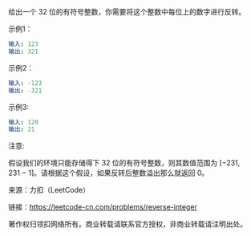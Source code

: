 给出一个 32 位的有符号整数，你需要将这个整数中每位上的数字进行反转。

示例1：
```yaml
输入: 123
输出: 321
```

示例2：
```yaml
输入: -123
输出: -321
```

示例3:
```yaml
输入: 120
输出: 21
```

注意:

假设我们的环境只能存储得下 32 位的有符号整数，则其数值范围为 [−231,  231 − 1]。请根据这个假设，如果反转后整数溢出那么就返回 0。

来源：力扣（LeetCode）

链接：https://leetcode-cn.com/problems/reverse-integer

著作权归领扣网络所有。商业转载请联系官方授权，非商业转载请注明出处。